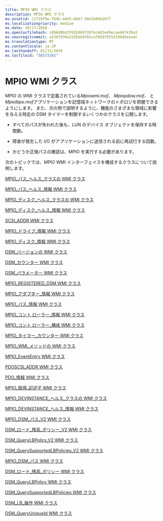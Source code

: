 ```yaml
---
title: MPIO WMI クラス
description: MPIO WMI クラス
ms.assetid: c1719f9e-7b45-4de5-b847-6041b89e2677
ms.localizationpriority: medium
ms.date: 10/17/2018
ms.openlocfilehash: c896d0bd3762b969726fec6d2e49ecaed67435e2
ms.sourcegitcommit: a33b7978e22d5bb9f65ca7056f955319049a2e4c
ms.translationtype: MT
ms.contentlocale: ja-JP
ms.lasthandoff: 01/31/2019
ms.locfileid: "56573392"
---
```

# <a name="mpio-wmi-classes"></a>MPIO WMI クラス


MPIO の WMI クラスで定義されている*Mpiowmi.mof*、 *Mpiopdow.mof、* と*Mpiolbpo.mof*アプリケーションを記憶域ネットワークのトポロジを把握できるようにします。 また、次の例で説明するように、機能のさまざまな領域に影響を与える特定の DSM タイマーを制御するいくつかのクラスを公開します。

-   すべてのパスが失われた後も、LUN のデバイス オブジェクトを保持する時間数。

-   障害が発生した I/O がアプリケーションに送信される前に再試行する回数。

-   かどうか正規パスの確認は、MPIO を実行する必要があります。

次のトピックでは、MPIO WMI インターフェイスを構成するクラスについて説明します。

[MPIO\_パス\_ヘルス\_クラスの WMI クラス](mpio-path-health-class-wmi-class.md)

[MPIO\_パス\_ヘルス\_情報 WMI クラス](mpio-path-health-info-wmi-class.md)

[MPIO\_ディスク\_ヘルス\_クラスの WMI クラス](mpio-disk-health-class-wmi-class.md)

[MPIO\_ディスク\_ヘルス\_情報 WMI クラス](mpio-disk-health-info-wmi-class.md)

[SCSI\_ADDR WMI クラス](scsi-addr-wmi-class.md)

[MPIO\_ドライブ\_情報 WMI クラス](mpio-drive-info-wmi-class.md)

[MPIO\_ディスク\_情報 WMI クラス](mpio-disk-info-wmi-class.md)

[DSM\_バージョンの WMI クラス](dsm-version-wmi-class.md)

[DSM\_カウンター WMI クラス](dsm-counters-wmi-class.md)

[DSM\_パラメーター WMI クラス](dsm-parameters-wmi-class.md)

[MPIO\_REGISTERED\_DSM WMI クラス](mpio-registered-dsm-wmi-class.md)

[MPIO\_アダプター\_情報 WMI クラス](mpio-adapter-information-wmi-class.md)

[MPIO\_パス\_情報 WMI クラス](mpio-path-information-wmi-class.md)

[MPIO\_コント ローラー\_情報 WMI クラス](mpio-controller-info-wmi-class.md)

[MPIO\_コント ローラー\_構成 WMI クラス](mpio-controller-configuration-wmi-class.md)

[MPIO\_タイマー\_カウンター WMI クラス](mpio-timers-counters-wmi-class.md)

[MPIO\_WMI\_メソッドの WMI クラス](mpio-wmi-methods-wmi-class.md)

[MPIO\_EventEntry WMI クラス](mpio-evententry-wmi-class.md)

[PDOSCSI\_ADDR WMI クラス](pdoscsi-addr-wmi-class.md)

[PDO\_情報 WMI クラス](pdo-information-wmi-class.md)

[MPIO\_取得\_記述子 WMI クラス](mpio-get-descriptor-wmi-class.md)

[MPIO\_DEVINSTANCE\_ヘルス\_クラスの WMI クラス](mpio-devinstance-health-class-wmi-class.md)

[MPIO\_DEVINSTANCE\_ヘルス\_情報 WMI クラス](mpio-devinstance-health-info-wmi-class.md)

[MPIO\_DSM\_パス\_V2 WMI クラス](mpio-dsm-path-v2-wmi-class.md)

[DSM\_ロード\_残高\_ポリシー\_V2 WMI クラス](dsm-load-balance-policy-v2-wmi-class.md)

[DSM\_QueryLBPolicy\_V2 WMI クラス](dsm-querylbpolicy-v2-wmi-class.md)

[DSM\_QuerySupportedLBPolicies\_V2 WMI クラス](dsm-querysupportedlbpolicies-v2-wmi-class.md)

[MPIO\_DSM\_パス WMI クラス](mpio-dsm-path-wmi-class.md)

[DSM\_ロード\_残高\_ポリシー WMI クラス](dsm-load-balance-policy-wmi-class.md)

[DSM\_QueryLBPolicy WMI クラス](dsm-querylbpolicy-wmi-class.md)

[DSM\_QuerySupportedLBPolicies WMI クラス](dsm-querysupportedlbpolicies-wmi-class.md)

[DSM\_LB\_操作 WMI クラス](dsm-lb-operations-wmi-class.md)

[DSM\_QueryUniqueId WMI クラス](dsm-queryuniqueid-wmi-class.md)

 

 





